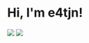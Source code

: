 # Hi, I'm e4tjn!

  <img align="center" src="https://github-readme-stats.vercel.app/api?username=e4tjn&show_icons=true&count_private=true" />
  <img align="center" src="https://github-readme-stats.vercel.app/api/top-langs/?username=e4tjn&layout=compact" />
